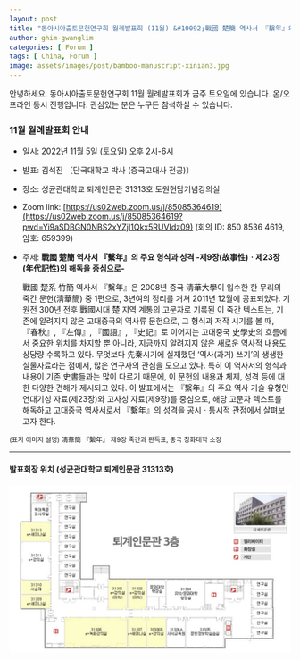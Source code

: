 ```yaml
---
layout: post
title: "동아시아출토문헌연구회 월례발표회 (11월) &#10092;戰國 楚簡 역사서 『繫年』의 주요 형식과 성격&#10093;"
author: ghim-gwanglim
categories: [ Forum ]
tags: [ China, Forum ]
image: assets/images/post/bamboo-manuscript-xinian3.jpg
---
```


안녕하세요. 동아시아출토문헌연구회 11월 월례발표회가 금주 토요일에 있습니다. 
온/오프라인 동시 진행입니다. 관심있는 분은 누구든 참석하실 수 있습니다. 

### 11월 월례발표회 안내
- 일시: 2022년 11월 5일 (토요일) 오후 2시-6시
- 발표: 김석진 〔단국대학교 박사 (중국고대사 전공)〕
- 장소: 성균관대학교 퇴계인문관 31313호 도원현담기념강의실
- Zoom link: [https://us02web.zoom.us/j/85085364619](https://us02web.zoom.us/j/85085364619?pwd=Yi9aSDBGN0NBS2xYZjI1Qkx5RUVIdz09) (회의 ID: 850 8536 4619, 암호: 659399)
- 주제: __戰國 楚簡 역사서 『繫年』의 주요 형식과 성격 -제9장(故事性)ㆍ제23장(年代記性)의 해독을 중심으로-__

  戰國 楚系 竹簡 역사서 『繫年』은 2008년 중국 淸華大學이 입수한 한 무리의 죽간 문헌(淸華簡) 중 1편으로, 3년여의 정리를 거쳐 2011년 12월에 공표되었다. 기원전 300년 전후 戰國시대 楚 지역 계통의 고문자로 기록된 이 죽간 텍스트는, 기존에 알려지지 않은 고대중국의 역사류 문헌으로, 그 형식과 저작 시기를 볼 때, 『春秋』, 『左傳』, 『國語』, 『史記』로 이어지는 고대중국 史學史의 흐름에서 중요한 위치를 차지할 뿐 아니라, 지금까지 알려지지 않은 새로운 역사적 내용도 상당량 수록하고 있다. 무엇보다 先秦시기에 실재했던 ‘역사(과거) 쓰기’의 생생한 실물자료라는 점에서, 많은 연구자의 관심을 모으고 있다. 특히 이 역사서의 형식과 내용이 기존 史書들과는 많이 다르기 때문에, 이 문헌의 내용과 체제, 성격 등에 대한 다양한 견해가 제시되고 있다.
  이 발표에서는 『繫年』의 주요 역사 기술 유형인 연대기성 자료(제23장)와 고사성 자료(제9장)를 중심으로, 해당 고문자 텍스트를 해독하고 고대중국 역사서로서 『繫年』의 성격을 공시ㆍ통시적 관점에서 살펴보고자 한다.


<small>(표지 이미지 설명) 淸華簡 『繫年』 제9장 죽간과 판독표, 중국 칭화대학 소장
</small>

----

#### 발표회장 위치 (성균관대학교 퇴계인문관 31313호)

![](/assets/images/post/skku-direction.jpg)
